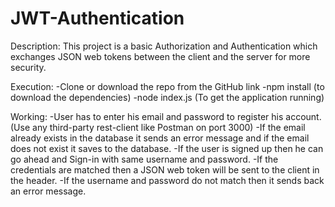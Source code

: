 # JWT-Authentication
 
Description: This project is a basic Authorization and Authentication which exchanges JSON web tokens between the client and the server for more security.

Execution: 
-Clone or download the repo from the GitHub link
-npm install (to download the dependencies)
-node index.js (To get the application running) 

Working: 
-User has to enter his email and password to register his account.(Use any third-party rest-client like Postman on port 3000) 
-If the email already exists in the database it sends an error message and if the email does not exist it saves to the database. 
-If the user is signed up then he can go ahead and Sign-in with same username and password. 
-If the credentials are matched then a JSON web token will be sent to the client in the header.
-If the username and password do not match then it sends back an error message.
